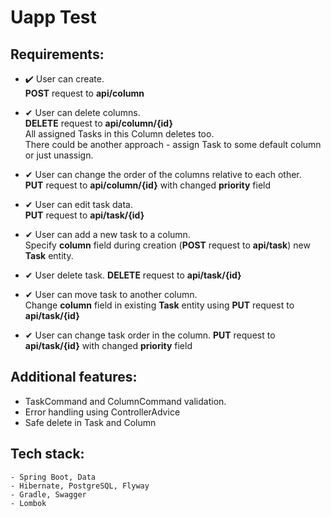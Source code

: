 # Uapp Test

## Requirements:

- ✔️ User can create. <br>
     **POST** request to __api/column__<br>
      
- ✔ User can delete columns.<br>
     **DELETE** request to __api/column/{id}__<br>
     All assigned Tasks in this Column deletes too.<Br>There could be another approach - assign Task to some default column or just unassign.<br> 
     
- ✔  User can change the order of the columns relative to each other.<br>
     **PUT** request to __api/column/{id}__ with changed **priority** field
     
- ✔ User can edit task data. <br>
    **PUT** request to __api/task/{id}__
    
- ✔ User can add a new task to a column. <br>
    Specify  **column** field during creation (**POST** request to __api/task__) new __Task__ entity.<br>
    
- ✔ User delete task.
    **DELETE** request to __api/task/{id}__<br>

- ✔ User can move task to another column.<br>
  Change **column** field in existing __Task__ entity using **PUT** request to __api/task/{id}__<br>
  
- ✔ User can change task order in the column.
    **PUT** request to __api/task/{id}__ with changed **priority** field


## Additional features:

- TaskCommand and ColumnCommand validation.
- Error handling using ControllerAdvice
- Safe delete in Task and Column 

## Tech stack:
    - Spring Boot, Data
    - Hibernate, PostgreSQL, Flyway
    - Gradle, Swagger
    - Lombok
